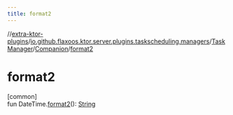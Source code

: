 ```yaml
---
title: format2
---
```


//[extra-ktor-plugins](../../../../index.md)/[io.github.flaxoos.ktor.server.plugins.taskscheduling.managers](../../index.md)/[TaskManager](../index.md)/[Companion](index.md)/[format2](format2.md)

# format2

[common]\
fun DateTime.[format2](format2.md)(): [String](https://kotlinlang.org/api/latest/jvm/stdlib/kotlin/-string/index.md)




